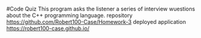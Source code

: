 #Code Quiz
This program asks the listener a series of interview wuestions about the C++ programming language.
repository https://github.com/Robert100-Case/Homework-3
deployed application https://robert100-case.github.io/
